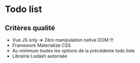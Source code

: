 # Todo list

## Critères qualité

- Vue JS only => Zéro manipulation native DOM !!! 
- Framework Materialize CSS
- Au minimum toutes les options de la précédente todo liste 
- Librairie Lodash autorisée
